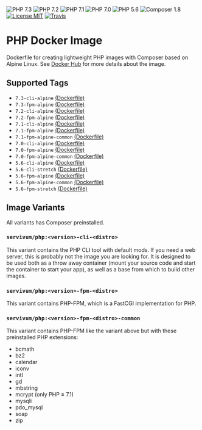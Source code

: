 ![PHP 7.3](https://img.shields.io/badge/PHP-7.3-brightgreen.svg?style=flat-square) ![PHP 7.2](https://img.shields.io/badge/PHP-7.2-brightgreen.svg?style=flat-square) ![PHP 7.1](https://img.shields.io/badge/PHP-7.1-brightgreen.svg?style=flat-square) ![PHP 7.0](https://img.shields.io/badge/PHP-7.0-brightgreen.svg?style=flat-square) ![PHP 5.6](https://img.shields.io/badge/PHP-5.6-brightgreen.svg?style=flat-square) ![Composer 1.8](https://img.shields.io/badge/Composer-1.8-brightgreen.svg?style=flat-square) [![License MIT](https://img.shields.io/badge/license-MIT-blue.svg?style=flat-square)](https://opensource.org/licenses/MIT) [![Travis](https://img.shields.io/travis/servivum/docker-php.svg?style=flat-square)](https://travis-ci.org/servivum/docker-php)

# PHP Docker Image

Dockerfile for creating lightweight PHP images with Composer based on Alpine Linux. See 
[Docker Hub](https://hub.docker.com/r/servivum/php) for more details about the image.

## Supported Tags

- `7.3-cli-alpine` [(Dockerfile)](https://github.com/servivum/docker-php/blob/master/7.3/cli-alpine/Dockerfile)
- `7.3-fpm-alpine` [(Dockerfile)](https://github.com/servivum/docker-php/blob/master/7.3/fpm-alpine/Dockerfile)
- `7.2-cli-alpine` [(Dockerfile)](https://github.com/servivum/docker-php/blob/master/7.2/cli-alpine/Dockerfile)
- `7.2-fpm-alpine` [(Dockerfile)](https://github.com/servivum/docker-php/blob/master/7.2/fpm-alpine/Dockerfile)
- `7.1-cli-alpine` [(Dockerfile)](https://github.com/servivum/docker-php/blob/master/7.1/cli-alpine/Dockerfile)
- `7.1-fpm-alpine` [(Dockerfile)](https://github.com/servivum/docker-php/blob/master/7.1/fpm-alpine/Dockerfile)
- `7.1-fpm-alpine-common` [(Dockerfile)](https://github.com/servivum/docker-php/blob/master/7.1/fpm-alpine-common/Dockerfile)
- `7.0-cli-alpine` [(Dockerfile)](https://github.com/servivum/docker-php/blob/master/7.0/cli-alpine/Dockerfile)
- `7.0-fpm-alpine` [(Dockerfile)](https://github.com/servivum/docker-php/blob/master/7.0/fpm-alpine/Dockerfile)
- `7.0-fpm-alpine-common` [(Dockerfile)](https://github.com/servivum/docker-php/blob/master/7.0/fpm-alpine-common/Dockerfile)
- `5.6-cli-alpine` [(Dockerfile)](https://github.com/servivum/docker-php/blob/master/5.6/cli-alpine/Dockerfile)
- `5.6-cli-stretch` [(Dockerfile)](https://github.com/servivum/docker-php/blob/master/5.6/cli-stretch/Dockerfile)
- `5.6-fpm-alpine` [(Dockerfile)](https://github.com/servivum/docker-php/blob/master/5.6/fpm-alpine/Dockerfile)
- `5.6-fpm-alpine-common` [(Dockerfile)](https://github.com/servivum/docker-php/blob/master/5.6/fpm-alpine-common/Dockerfile)
- `5.6-fpm-stretch` [(Dockerfile)](https://github.com/servivum/docker-php/blob/master/5.6/fpm-stretch/Dockerfile)

## Image Variants

All variants has Composer preinstalled.

### `servivum/php:<version>-cli-<distro>`

This variant contains the PHP CLI tool with default mods. If you need a web server, this is probably not the image you are looking for. It is designed to be used both as a throw away container (mount your source code and start the container to start your app), as well as a base from which to build other images.

### `servivum/php:<version>-fpm-<distro>`

This variant contains PHP-FPM, which is a FastCGI implementation for PHP.

### `servivum/php:<version>-fpm-<distro>-common`

This variant contains PHP-FPM like the variant above but with these preinstalled PHP extensions:

- bcmath
- bz2
- calendar
- iconv
- intl
- gd
- mbstring
- mcrypt (only PHP ≤ 7.1)
- mysqli
- pdo_mysql
- soap
- zip